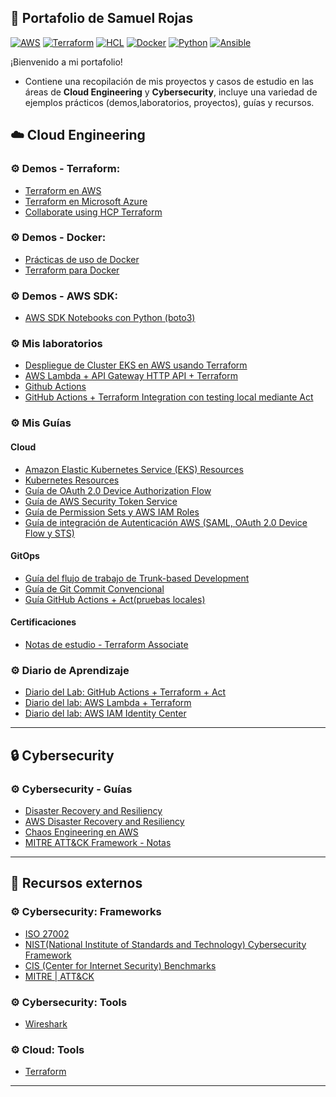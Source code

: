 ## 📂 Portafolio de Samuel Rojas
[![AWS](https://img.shields.io/badge/AWS-%23FF9900.svg?logo=amazon-web-services&logoColor=white)](#)
[![Terraform](https://img.shields.io/badge/IaC-Terraform-623CE4?logo=terraform&logoColor=white)](#)
[![HCL](https://img.shields.io/badge/Language-HCL-blueviolet)](#)
[![Docker](https://badgen.net/badge/icon/docker?icon=docker&label)](#)
[![Python](https://img.shields.io/badge/Python-3776AB?style=flat&logo=python&logoColor=white)](#)
[![Ansible](https://img.shields.io/badge/ansible-%231A1918.svg?style=for-the-badge&logo=ansible&logoColor=white)](#)

¡Bienvenido a mi portafolio!
- Contiene una recopilación de mis proyectos y casos de estudio en las áreas de **Cloud Engineering** y **Cybersecurity**, incluye una variedad de ejemplos prácticos (demos,laboratorios, proyectos), guías y recursos.

## ☁️ Cloud Engineering
### ⚙ Demos - Terraform:
- [Terraform en AWS](https://github.com/samuelrojasm/demo-terraform-aws)
- [Terraform en Microsoft Azure](https://github.com/samuelrojasm/demo-terraform-azure)
- [Collaborate using HCP Terraform](https://github.com/samuelrojasm/terraform_associate_notes/blob/main/examples/learn-terraform-aws-get-started)

### ⚙ Demos - Docker:
- [Prácticas de uso de Docker](https://github.com/samuelrojasm/demo-docker)
- [Terraform para Docker](https://github.com/samuelrojasm/demo_terraform_docker)

### ⚙ Demos - AWS SDK:
- [AWS SDK Notebooks con Python (boto3)](https://github.com/samuelrojasm/lab-aws-sdk-jupyter-notebook)

### ⚙ Mis laboratorios
- [Despliegue de Cluster EKS en AWS usando Terraform](https://github.com/samuelrojasm/lab-aws-eks-terraform-cluster-mpv)
- [AWS Lambda + API Gateway HTTP API + Terraform](https://github.com/samuelrojasm/lab-aws-lambda-hello-world)
- [Github Actions](https://github.com/samuelrojasm/lab-github-actions-mvp)
- [GitHub Actions + Terraform Integration con testing local mediante Act](https://github.com/samuelrojasm/lab-github-actions-terraform-mvp/)

### ⚙ Mis Guías
#### Cloud
- [Amazon Elastic Kubernetes Service (EKS) Resources](https://github.com/samuelrojasm/aws-eks-resources)
- [Kubernetes Resources](https://github.com/samuelrojasm/kubernetes-resources)
- [Guía de OAuth 2.0 Device Authorization Flow](https://github.com/samuelrojasm/lab-aws-iam-identity-center-setup/blob/main/docs/oauth-device-flow.md)
- [Guía de AWS Security Token Service](https://github.com/samuelrojasm/lab-aws-iam-identity-center-setup/blob/main/docs/sts-deep-dive.md)
- [Guía de Permission Sets y AWS IAM Roles](https://github.com/samuelrojasm/lab-aws-iam-identity-center-setup/blob/main/docs/permission-sets-deep-dive.md)
- [Guía de integración de Autenticación AWS (SAML, OAuth 2.0 Device Flow y STS)](https://github.com/samuelrojasm/lab-aws-iam-identity-center-setup/blob/main/docs/aws-identity-integration.md)
#### GitOps
- [Guía del flujo de trabajo de Trunk-based Development](https://github.com/samuelrojasm/lab-github-actions-mvp/blob/main/learning/cheatsheets/guia-trunk-based-development.md)
- [Guía de Git Commit Convencional](https://github.com/samuelrojasm/lab-github-actions-mvp/blob/main/learning/cheatsheets/guia-git-commit-convencional.md)
- [Guía GitHub Actions + Act(pruebas locales)](https://github.com/samuelrojasm/lab-github-actions-terraform-mvp/blob/main/learning/cheatsheets/guia-github-actions-act.md)
#### Certificaciones
- [Notas de estudio - Terraform Associate](https://github.com/samuelrojasm/terraform-associate-notes)

### ⚙ Diario de Aprendizaje
- [Diario del Lab: GitHub Actions + Terraform + Act](https://github.com/samuelrojasm/lab-github-actions-terraform-mvp/tree/main/learning)
- [Diario del lab: AWS Lambda + Terraform](https://github.com/samuelrojasm/lab-aws-lambda-hello-world/tree/main/learning)
- [Diario del lab: AWS IAM Identity Center](https://github.com/samuelrojasm/lab-aws-iam-identity-center-setup/tree/main/learning)

---

## 🔒 Cybersecurity
### ⚙ Cybersecurity - Guías
- [Disaster Recovery and Resiliency](https://github.com/samuelrojasm/Cybersecurity-Notes/tree/main/Disaster_Recovery_and_Resiliency)
- [AWS Disaster Recovery and Resiliency](https://github.com/samuelrojasm/Cybersecurity-Notes/blob/main/Disaster_Recovery_and_Resiliency/aws_dr_and_resiliency_strategies.md)
- [Chaos Engineering en AWS](https://github.com/samuelrojasm/Cybersecurity-Notes/blob/main/Disaster_Recovery_and_Resiliency/aws_chaos_engineering.md)
- [MITRE ATT&CK Framework - Notas](https://github.com/samuelrojasm/Cybersecurity-Notes/tree/main/MITRE_ATT%26CK)

---

## 📖 Recursos externos
### ⚙ Cybersecurity: Frameworks
- [ISO 27002](https://www.iso.org/standard/75652.html)
- [NIST(National Institute of Standards and Technology) Cybersecurity Framework](https://www.nist.gov/cyberframework)
- [CIS (Center for Internet Security) Benchmarks](https://www.cisecurity.org/cis-benchmarks)
- [MITRE | ATT&CK](https://attack.mitre.org/)

### ⚙ Cybersecurity: Tools
- [Wireshark](https://www.wireshark.org/)

### ⚙ Cloud: Tools
- [Terraform](https://developer.hashicorp.com/terraform)

---


